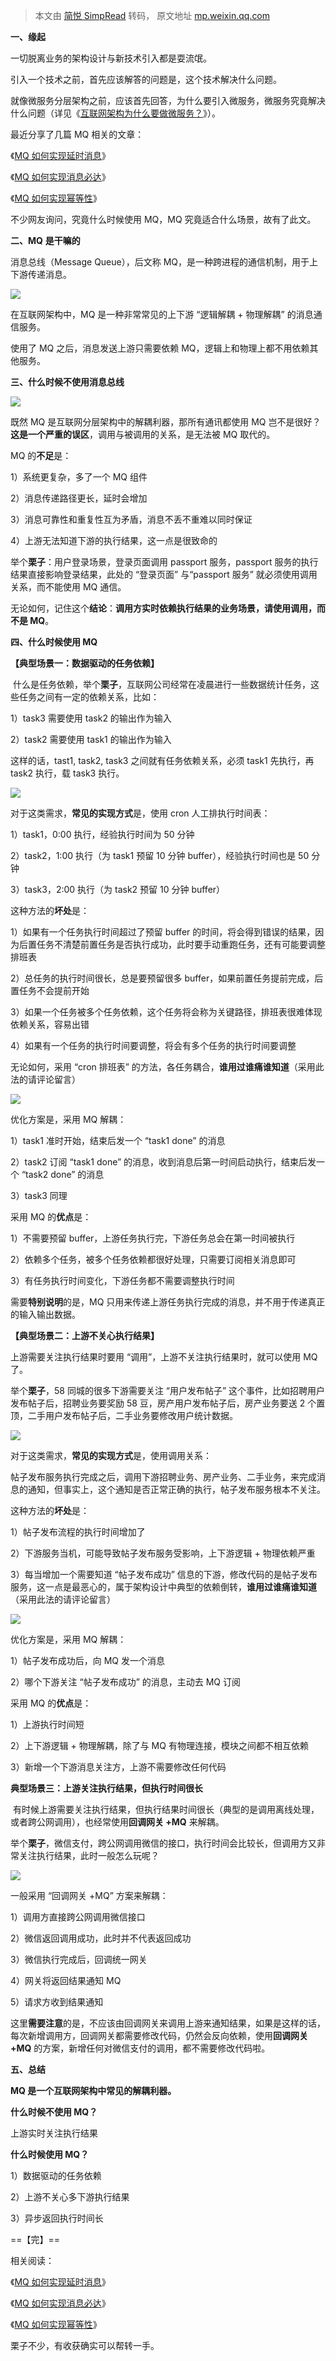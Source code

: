 > 本文由 [简悦 SimpRead](http://ksria.com/simpread/) 转码， 原文地址 [mp.weixin.qq.com](https://mp.weixin.qq.com/s?__biz=MjM5ODYxMDA5OQ==&mid=2651960012&idx=1&sn=c6af5c79ecead98daa4d742e5ad20ce5&chksm=bd2d07108a5a8e0624ae6ad95001c4efe09d7ba695f2ddb672064805d771f3f84bee8123b8a6&scene=21#wechat_redirect)

**一、缘起**

一切脱离业务的架构设计与新技术引入都是耍流氓。

引入一个技术之前，首先应该解答的问题是，这个技术解决什么问题。

就像微服务分层架构之前，应该首先回答，为什么要引入微服务，微服务究竟解决什么问题（详见《[互联网架构为什么要做微服务？](http://mp.weixin.qq.com/s?__biz=MjM5ODYxMDA5OQ==&mid=2651959519&idx=1&sn=065074b135fc9cb243abe897261e1a72&scene=21#wechat_redirect)》）。

最近分享了几篇 MQ 相关的文章：

《[MQ 如何实现延时消息](http://mp.weixin.qq.com/s?__biz=MjM5ODYxMDA5OQ==&mid=2651959961&idx=1&sn=afec02c8dc6db9445ce40821b5336736&chksm=bd2d07458a5a8e5314560620c240b1c4cf3bbf801fc0ab524bd5e8aa8b8ef036cf755d7eb0f6&scene=21#wechat_redirect)》

《[MQ 如何实现消息必达](http://mp.weixin.qq.com/s?__biz=MjM5ODYxMDA5OQ==&mid=2651959966&idx=1&sn=068a2866dcc49335d613d75c4a5d1b17&chksm=bd2d07428a5a8e54162ad8ea8e1e9302dfaeb664cecc453bd16a5f299820755bd2e1e0e17b60&scene=21#wechat_redirect)》

《[MQ 如何实现幂等性](http://mp.weixin.qq.com/s?__biz=MjM5ODYxMDA5OQ==&mid=2651960002&idx=1&sn=c0775231bccf002c3178eabe43f1cdcb&chksm=bd2d071e8a5a8e08c3a5287247ea41dee6b2621e6ffafbf909ec1e8a866b7c816eeeea227246&scene=21#wechat_redirect)》

不少网友询问，究竟什么时候使用 MQ，MQ 究竟适合什么场景，故有了此文。

**二、MQ** **是干嘛的**

消息总线（Message Queue），后文称 MQ，是一种跨进程的通信机制，用于上下游传递消息。

![](http://mmbiz.qpic.cn/mmbiz_png/YrezxckhYOy4obqALqknSGsZ60Oa1quV4cJ1LPvPcQLdqtcjRgiaOZ09XcGa4zliaSDwicQicQiaS0XPOaibASP8XS3Q/0?wx_fmt=png)

在互联网架构中，MQ 是一种非常常见的上下游 “逻辑解耦 + 物理解耦” 的消息通信服务。

使用了 MQ 之后，消息发送上游只需要依赖 MQ，逻辑上和物理上都不用依赖其他服务。

**三、什么时候不使用消息总线**

![](http://mmbiz.qpic.cn/mmbiz_png/YrezxckhYOy4obqALqknSGsZ60Oa1quVAfHU8MmcgKCjpHTicBk39Zj57Sia219uq2y591ibWWAuicWaOdG4FuqYVA/0?wx_fmt=png)

既然 MQ 是互联网分层架构中的解耦利器，那所有通讯都使用 MQ 岂不是很好？**这是一个严重的误区**，调用与被调用的关系，是无法被 MQ 取代的。

MQ 的**不足**是：

1）系统更复杂，多了一个 MQ 组件

2）消息传递路径更长，延时会增加

3）消息可靠性和重复性互为矛盾，消息不丢不重难以同时保证

4）上游无法知道下游的执行结果，这一点是很致命的

举个**栗子**：用户登录场景，登录页面调用 passport 服务，passport 服务的执行结果直接影响登录结果，此处的 “登录页面” 与“passport 服务” 就必须使用调用关系，而不能使用 MQ 通信。

无论如何，记住这个**结论**：**调用方实时依赖执行结果的业务场景，请使用调用，而不是 MQ**。

**四、什么时候使用 MQ**

**【典型场景一：数据驱动的任务依赖】**

 什么是任务依赖，举个**栗子**，互联网公司经常在凌晨进行一些数据统计任务，这些任务之间有一定的依赖关系，比如：

1）task3 需要使用 task2 的输出作为输入

2）task2 需要使用 task1 的输出作为输入

这样的话，tast1, task2, task3 之间就有任务依赖关系，必须 task1 先执行，再 task2 执行，载 task3 执行。

![](http://mmbiz.qpic.cn/mmbiz_png/YrezxckhYOy4obqALqknSGsZ60Oa1quVfuWic1wEyXhdccYlI0ibSz5tu4ByOzNNecHAicSSICx5Osvys6VZ7c2cg/0?wx_fmt=png)

对于这类需求，**常见的实现方式**是，使用 cron 人工排执行时间表：

1）task1，0:00 执行，经验执行时间为 50 分钟

2）task2，1:00 执行（为 task1 预留 10 分钟 buffer），经验执行时间也是 50 分钟

3）task3，2:00 执行（为 task2 预留 10 分钟 buffer）

这种方法的**坏处**是：

1）如果有一个任务执行时间超过了预留 buffer 的时间，将会得到错误的结果，因为后置任务不清楚前置任务是否执行成功，此时要手动重跑任务，还有可能要调整排班表

2）总任务的执行时间很长，总是要预留很多 buffer，如果前置任务提前完成，后置任务不会提前开始

3）如果一个任务被多个任务依赖，这个任务将会称为关键路径，排班表很难体现依赖关系，容易出错

4）如果有一个任务的执行时间要调整，将会有多个任务的执行时间要调整

无论如何，采用 “cron 排班表” 的方法，各任务耦合，**谁用过谁痛谁知道**（采用此法的请评论留言）

![](http://mmbiz.qpic.cn/mmbiz_png/YrezxckhYOy4obqALqknSGsZ60Oa1quV37p613Qdp5E8D5JU4iaBj77yBzd65deWXXG0wtW55IhqVx0KQlh2LKw/0?wx_fmt=png)

优化方案是，采用 MQ 解耦：

1）task1 准时开始，结束后发一个 “task1 done” 的消息

2）task2 订阅 “task1 done” 的消息，收到消息后第一时间启动执行，结束后发一个 “task2 done” 的消息

3）task3 同理

采用 MQ 的**优点**是：

1）不需要预留 buffer，上游任务执行完，下游任务总会在第一时间被执行

2）依赖多个任务，被多个任务依赖都很好处理，只需要订阅相关消息即可

3）有任务执行时间变化，下游任务都不需要调整执行时间

需要**特别说明**的是，MQ 只用来传递上游任务执行完成的消息，并不用于传递真正的输入输出数据。

**【典型场景二：上游不关心执行结果】**

上游需要关注执行结果时要用 “调用”，上游不关注执行结果时，就可以使用 MQ 了。

举个**栗子**，58 同城的很多下游需要关注 “用户发布帖子” 这个事件，比如招聘用户发布帖子后，招聘业务要奖励 58 豆，房产用户发布帖子后，房产业务要送 2 个置顶，二手用户发布帖子后，二手业务要修改用户统计数据。

![](http://mmbiz.qpic.cn/mmbiz_png/YrezxckhYOy4obqALqknSGsZ60Oa1quVUFibzNv3iat4RF6PGnAkCbibh4yASIrXFcMfkup1tNwXlUNuhicgKLV3ag/0?wx_fmt=png)

对于这类需求，**常见的实现方式**是，使用调用关系：

帖子发布服务执行完成之后，调用下游招聘业务、房产业务、二手业务，来完成消息的通知，但事实上，这个通知是否正常正确的执行，帖子发布服务根本不关注。

这种方法的**坏处**是：

1）帖子发布流程的执行时间增加了

2）下游服务当机，可能导致帖子发布服务受影响，上下游逻辑 + 物理依赖严重

3）每当增加一个需要知道 “帖子发布成功” 信息的下游，修改代码的是帖子发布服务，这一点是最恶心的，属于架构设计中典型的依赖倒转，**谁用过谁痛谁知道**（采用此法的请评论留言）

![](http://mmbiz.qpic.cn/mmbiz_png/YrezxckhYOy4obqALqknSGsZ60Oa1quVcNHvEdFcWEiaIH4DukOAJa175AWkxA69v9Tib8EAXuGyZibjp5VLzPibsg/0?wx_fmt=png)

优化方案是，采用 MQ 解耦：

1）帖子发布成功后，向 MQ 发一个消息

2）哪个下游关注 “帖子发布成功” 的消息，主动去 MQ 订阅

采用 MQ 的**优点**是：

1）上游执行时间短

2）上下游逻辑 + 物理解耦，除了与 MQ 有物理连接，模块之间都不相互依赖

3）新增一个下游消息关注方，上游不需要修改任何代码

**典型场景三：上游关注执行结果，但执行时间很长**

 有时候上游需要关注执行结果，但执行结果时间很长（典型的是调用离线处理，或者跨公网调用），也经常使用**回调网关 +MQ** 来解耦。

举个**栗子**，微信支付，跨公网调用微信的接口，执行时间会比较长，但调用方又非常关注执行结果，此时一般怎么玩呢？

![](http://mmbiz.qpic.cn/mmbiz_png/YrezxckhYOy4obqALqknSGsZ60Oa1quVeeia3f2WdYK4NxjNRCj5aorJKZxoUGJPiaTuVIcuCTFYyVoicZmS3n98g/0?wx_fmt=png)

一般采用 “回调网关 +MQ” 方案来解耦：

1）调用方直接跨公网调用微信接口

2）微信返回调用成功，此时并不代表返回成功

3）微信执行完成后，回调统一网关

4）网关将返回结果通知 MQ

5）请求方收到结果通知

这里**需要注意**的是，不应该由回调网关来调用上游来通知结果，如果是这样的话，每次新增调用方，回调网关都需要修改代码，仍然会反向依赖，使用**回调网关 +MQ** 的方案，新增任何对微信支付的调用，都不需要修改代码啦。

**五、总结**

**MQ 是一个互联网架构中常见的解耦利器。**

**什么时候不使用 MQ？**

上游实时关注执行结果

**什么时候使用 MQ？**

1）数据驱动的任务依赖

2）上游不关心多下游执行结果

3）异步返回执行时间长

==【完】==

相关阅读：

《[MQ 如何实现延时消息](http://mp.weixin.qq.com/s?__biz=MjM5ODYxMDA5OQ==&mid=2651959961&idx=1&sn=afec02c8dc6db9445ce40821b5336736&chksm=bd2d07458a5a8e5314560620c240b1c4cf3bbf801fc0ab524bd5e8aa8b8ef036cf755d7eb0f6&scene=21#wechat_redirect)》

《[MQ 如何实现消息必达](http://mp.weixin.qq.com/s?__biz=MjM5ODYxMDA5OQ==&mid=2651959966&idx=1&sn=068a2866dcc49335d613d75c4a5d1b17&chksm=bd2d07428a5a8e54162ad8ea8e1e9302dfaeb664cecc453bd16a5f299820755bd2e1e0e17b60&scene=21#wechat_redirect)》

《[MQ 如何实现幂等性](http://mp.weixin.qq.com/s?__biz=MjM5ODYxMDA5OQ==&mid=2651960002&idx=1&sn=c0775231bccf002c3178eabe43f1cdcb&chksm=bd2d071e8a5a8e08c3a5287247ea41dee6b2621e6ffafbf909ec1e8a866b7c816eeeea227246&scene=21#wechat_redirect)》

栗子不少，有收获确实可以帮转一手。